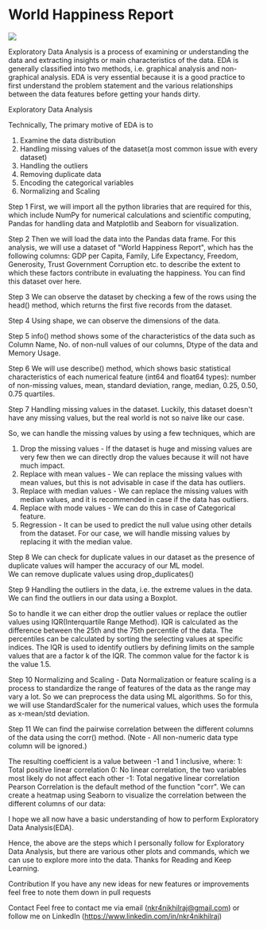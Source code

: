 # World Happiness Report

![](https://cdn2.hubspot.net/hubfs/2388156/Imported_Blog_Media/The-World-Happiness-Report-4.jpg)

Exploratory Data Analysis is a process of examining or understanding the data and extracting insights or main characteristics of the data. EDA is generally classified into two methods, i.e. graphical analysis and non-graphical analysis.
EDA is very essential because it is a good practice to first understand the problem statement and the various relationships between the data features before getting your hands dirty.


Exploratory Data Analysis

Technically, The primary motive of EDA is to
1. Examine the data distribution
2. Handling missing values of the dataset(a most common issue with every dataset)
3. Handling the outliers
4. Removing duplicate data
5. Encoding the categorical variables
6. Normalizing and Scaling

Step 1
First, we will import all the python libraries that are required for this, which include NumPy for numerical calculations and scientific computing, Pandas for handling data and Matplotlib and Seaborn for visualization.
          
Step 2
Then we will load the data into the Pandas data frame. For this analysis, we will use a dataset of "World Happiness Report", which has the following columns: GDP per Capita, Family, Life Expectancy, Freedom, Generosity, Trust Government Corruption etc. to describe the extent to which these factors contribute in evaluating the happiness.
You can find this dataset over here.

          
Step 3
We can observe the dataset by checking a few of the rows using the head() method, which returns the first five records from the dataset.
          
Step 4
Using shape, we can observe the dimensions of the data.
          
Step 5
info() method shows some of the characteristics of the data such as Column Name, No. of non-null values of our columns, Dtype of the data and Memory Usage.
          
Step 6
We will use describe() method, which shows basic statistical characteristics of each numerical feature (int64 and float64 types): number of non-missing values, mean, standard deviation, range, median, 0.25, 0.50, 0.75 quartiles.
          
Step 7
Handling missing values in the dataset. Luckily, this dataset doesn't have any missing values, but the real world is not so naive like our case.

So, we can handle the missing values by using a few techniques, which are
1. Drop the missing values - If the dataset is huge and missing values are very few then we can directly drop the values because it will not have much impact.
2. Replace with mean values - We can replace the missing values with mean values, but this is not advisable in case if the data has outliers.
3. Replace with median values - We can replace the missing values with median values, and it is recommended in case if the data has outliers.
4. Replace with mode values - We can do this in case of Categorical feature.
5. Regression - It can be used to predict the null value using other details from the dataset.
For our case, we will handle missing values by replacing it with the median value.
          

Step 8
We can check for duplicate values in our dataset as the presence of duplicate values will hamper the accuracy of our ML model.         
We can remove duplicate values using drop_duplicates()
          
Step 9
Handling the outliers in the data, i.e. the extreme values in the data. We can find the outliers in our data using a Boxplot.
          
So to handle it we can either drop the outlier values or replace the outlier values using IQR(Interquartile Range Method).
IQR is calculated as the difference between the 25th and the 75th percentile of the data. The percentiles can be calculated by sorting the selecting values at specific indices. The IQR is used to identify outliers by defining limits on the sample values that are a factor k of the IQR. The common value for the factor k is the value 1.5.
          
Step 10
Normalizing and Scaling - Data Normalization or feature scaling is a process to standardize the range of features of the data as the range may vary a lot. So we can preprocess the data using ML algorithms. So for this, we will use StandardScaler for the numerical values, which uses the formula as x-mean/std deviation.
          
Step 11
We can find the pairwise correlation between the different columns of the data using the corr() method. (Note - All non-numeric data type column will be ignored.)

The resulting coefficient is a value between -1 and 1 inclusive, where:
1: Total positive linear correlation
0: No linear correlation, the two variables most likely do not affect each other
-1: Total negative linear correlation
Pearson Correlation is the default method of the function "corr".
We can create a heatmap using Seaborn to visualize the correlation between the different columns of our data:
          
     
I hope we all now have a basic understanding of how to perform Exploratory Data Analysis(EDA).

Hence, the above are the steps which I personally follow for Exploratory Data Analysis, but there are various other plots and commands, which we can use to explore more into the data.
Thanks for Reading and Keep Learning.

Contribution
If you have any new ideas for new features or improvements feel free to note them down in pull requests

Contact
Feel free to contact me via email (nkr4nikhilraj@gmail.com) or follow me on LinkedIn (https://www.linkedin.com/in/nkr4nikhilraj)
